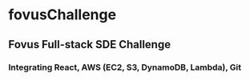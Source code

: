 # fovusChallenge
## Fovus Full-stack SDE Challenge
### Integrating React, AWS (EC2, S3, DynamoDB, Lambda), Git

